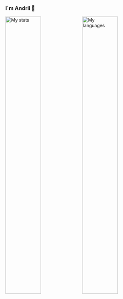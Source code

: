### I`m Andrii 👋
<img align="left" width="47%" alt="My stats" src="https://github-readme-stats.vercel.app/api?username=thundem&show_icons=true&theme=highcontrast">
<img align="left" width="47%" alt="My languages" src="https://github-readme-stats.vercel.app/api/top-langs/?username=thundem&layout=compact&theme=highcontrast">
